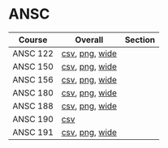 # ANSC

| Course | Overall | Section |
| ------ | ------- | ------- |
| ANSC 122 | [csv](https://github.com/UCSD-Historical-Enrollment-Data/2025Summer2/blob/main/overall/ANSC%20122.csv), [png](https://raw.githubusercontent.com/UCSD-Historical-Enrollment-Data/2025Summer2/main/plot_overall/ANSC%20122.png), [wide](https://raw.githubusercontent.com/UCSD-Historical-Enrollment-Data/2025Summer2/main/plot_overall_wide/ANSC%20122.png) |  |
| ANSC 150 | [csv](https://github.com/UCSD-Historical-Enrollment-Data/2025Summer2/blob/main/overall/ANSC%20150.csv), [png](https://raw.githubusercontent.com/UCSD-Historical-Enrollment-Data/2025Summer2/main/plot_overall/ANSC%20150.png), [wide](https://raw.githubusercontent.com/UCSD-Historical-Enrollment-Data/2025Summer2/main/plot_overall_wide/ANSC%20150.png) |  |
| ANSC 156 | [csv](https://github.com/UCSD-Historical-Enrollment-Data/2025Summer2/blob/main/overall/ANSC%20156.csv), [png](https://raw.githubusercontent.com/UCSD-Historical-Enrollment-Data/2025Summer2/main/plot_overall/ANSC%20156.png), [wide](https://raw.githubusercontent.com/UCSD-Historical-Enrollment-Data/2025Summer2/main/plot_overall_wide/ANSC%20156.png) |  |
| ANSC 180 | [csv](https://github.com/UCSD-Historical-Enrollment-Data/2025Summer2/blob/main/overall/ANSC%20180.csv), [png](https://raw.githubusercontent.com/UCSD-Historical-Enrollment-Data/2025Summer2/main/plot_overall/ANSC%20180.png), [wide](https://raw.githubusercontent.com/UCSD-Historical-Enrollment-Data/2025Summer2/main/plot_overall_wide/ANSC%20180.png) |  |
| ANSC 188 | [csv](https://github.com/UCSD-Historical-Enrollment-Data/2025Summer2/blob/main/overall/ANSC%20188.csv), [png](https://raw.githubusercontent.com/UCSD-Historical-Enrollment-Data/2025Summer2/main/plot_overall/ANSC%20188.png), [wide](https://raw.githubusercontent.com/UCSD-Historical-Enrollment-Data/2025Summer2/main/plot_overall_wide/ANSC%20188.png) |  |
| ANSC 190 | [csv](https://github.com/UCSD-Historical-Enrollment-Data/2025Summer2/blob/main/overall/ANSC%20190.csv) |  |
| ANSC 191 | [csv](https://github.com/UCSD-Historical-Enrollment-Data/2025Summer2/blob/main/overall/ANSC%20191.csv), [png](https://raw.githubusercontent.com/UCSD-Historical-Enrollment-Data/2025Summer2/main/plot_overall/ANSC%20191.png), [wide](https://raw.githubusercontent.com/UCSD-Historical-Enrollment-Data/2025Summer2/main/plot_overall_wide/ANSC%20191.png) |  |
